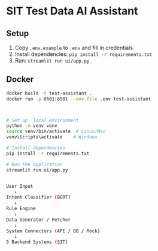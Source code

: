 # SIT Test Data AI Assistant

## Setup
1. Copy `.env.example` to `.env` and fill in credentials
2. Install dependencies: `pip install -r requirements.txt`
3. Run: `streamlit run ui/app.py`

## Docker
```bash
docker build -t test-assistant .
docker run -p 8501:8501 --env-file .env test-assistant



# Set up  local environment
python -m venv venv
source venv/bin/activate  # Linux/Mac
venv\Scripts\activate    # Windows

# Install dependencies
pip install -r requirements.txt

# Run the application
streamlit run ui/app.py


User Input
   ↓
Intent Classifier (BERT)
   ↓
Rule Engine
   ↓
Data Generator / Fetcher
   ↓
System Connectors (API / DB / Mock)
   ↓
5 Backend Systems (SIT)